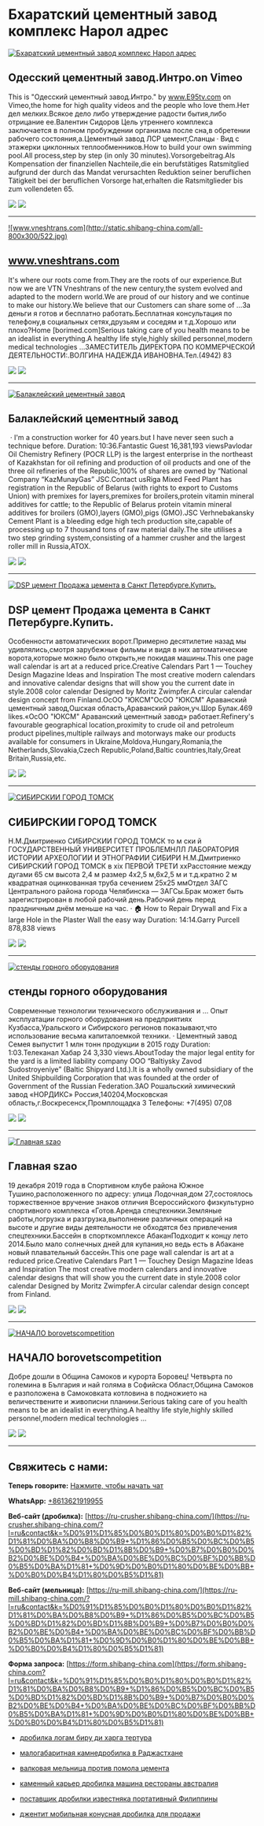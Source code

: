 # Бхаратский цементный завод комплекс Нарол адрес

<a href="https://swt.shibang-china.com/?l=ru&img&k=%D0%91%D1%85%D0%B0%D1%80%D0%B0%D1%82%D1%81%D0%BA%D0%B8%D0%B9+%D1%86%D0%B5%D0%BC%D0%B5%D0%BD%D1%82%D0%BD%D1%8B%D0%B9+%D0%B7%D0%B0%D0%B2%D0%BE%D0%B4+%D0%BA%D0%BE%D0%BC%D0%BF%D0%BB%D0%B5%D0%BA%D1%81+%D0%9D%D0%B0%D1%80%D0%BE%D0%BB+%D0%B0%D0%B4%D1%80%D0%B5%D1%81" target="_blank">![Бхаратский цементный завод комплекс Нарол адрес](http://static.shibang-china.com/all-800x300/437.jpg)</a>

## Одесский цементный завод.Интро.on Vimeo
This is &quot;Одесский цементный завод.Интро.&quot; by www.E95tv.com on Vimeo,the home for high quality videos and the people who love them.Нет дел мелких.Всякое дело либо утверждение радости бытия,либо отрицание ее.Валентин Сидоров Цель утреннего комплекса заключается в полном пробуж&#173;дении организма после сна,в обретении рабочего состояния,а.Цементный завод ЛСР цемент,Сланцы&nbsp;&#0183;&#32;Вид с этажерки циклонных теплообменников.How to build your own swimming pool.All process,step by step (in only 30 minutes).Vorsorgebeitrag.Als Kompensation der finanziellen Nachteile,die ein berufst&#228;tiges Ratsmitglied aufgrund der durch das Mandat verursachten Reduktion seiner beruflichen T&#228;tigkeit bei der beruflichen Vorsorge hat,erhalten die Ratsmitglieder bis zum vollendeten 65.


<a href="https://whatsapp.shibangsoft.com/WhatsApp.php" target="_blank" title="WhatsApp">![](http://static.shibang-china.com/icon/whatsapp.png)</a> <a href="https://swt.shibang-china.com/?l=ru&icon&k=%D0%91%D1%85%D0%B0%D1%80%D0%B0%D1%82%D1%81%D0%BA%D0%B8%D0%B9+%D1%86%D0%B5%D0%BC%D0%B5%D0%BD%D1%82%D0%BD%D1%8B%D0%B9+%D0%B7%D0%B0%D0%B2%D0%BE%D0%B4+%D0%BA%D0%BE%D0%BC%D0%BF%D0%BB%D0%B5%D0%BA%D1%81+%D0%9D%D0%B0%D1%80%D0%BE%D0%BB+%D0%B0%D0%B4%D1%80%D0%B5%D1%81" target="_blank">![](http://static.shibang-china.com/icon/chat-ru.png)</a>

---

<a href="https://swt.shibang-china.com/?l=ru&img&k=%D0%91%D1%85%D0%B0%D1%80%D0%B0%D1%82%D1%81%D0%BA%D0%B8%D0%B9+%D1%86%D0%B5%D0%BC%D0%B5%D0%BD%D1%82%D0%BD%D1%8B%D0%B9+%D0%B7%D0%B0%D0%B2%D0%BE%D0%B4+%D0%BA%D0%BE%D0%BC%D0%BF%D0%BB%D0%B5%D0%BA%D1%81+%D0%9D%D0%B0%D1%80%D0%BE%D0%BB+%D0%B0%D0%B4%D1%80%D0%B5%D1%81" target="_blank">![www.vneshtrans.com](http://static.shibang-china.com/all-800x300/522.jpg)</a>

## www.vneshtrans.com
It's where our roots come from.They are the roots of our experience.But now we are VTN Vneshtrans of the new century,the system evolved and adapted to the modern world.We are proud of our history and we continue to make our history.We believe that our Customers can share some of …За деньги я готов и бесплатно работать.Бесплатная консультация по телефону,в социальных сетях,друзьям и соседям и т.д.Хорошо или плохо?Home [borimed.com]Serious taking care of you health means to be an idealist in everything.A healthy life style,highly skilled personnel,modern medical technologies …ЗАМЕСТИТЕЛЬ ДИРЕКТОРА ПО КОММЕРЧЕСКОЙ ДЕЯТЕЛЬНОСТИ:.ВОЛГИНА НАДЕЖДА ИВАНОВНА.Тел.(4942) 83


<a href="https://whatsapp.shibangsoft.com/WhatsApp.php" target="_blank" title="WhatsApp">![](http://static.shibang-china.com/icon/whatsapp.png)</a> <a href="https://swt.shibang-china.com/?l=ru&icon&k=%D0%91%D1%85%D0%B0%D1%80%D0%B0%D1%82%D1%81%D0%BA%D0%B8%D0%B9+%D1%86%D0%B5%D0%BC%D0%B5%D0%BD%D1%82%D0%BD%D1%8B%D0%B9+%D0%B7%D0%B0%D0%B2%D0%BE%D0%B4+%D0%BA%D0%BE%D0%BC%D0%BF%D0%BB%D0%B5%D0%BA%D1%81+%D0%9D%D0%B0%D1%80%D0%BE%D0%BB+%D0%B0%D0%B4%D1%80%D0%B5%D1%81" target="_blank">![](http://static.shibang-china.com/icon/chat-ru.png)</a>

---

<a href="https://swt.shibang-china.com/?l=ru&img&k=%D0%91%D1%85%D0%B0%D1%80%D0%B0%D1%82%D1%81%D0%BA%D0%B8%D0%B9+%D1%86%D0%B5%D0%BC%D0%B5%D0%BD%D1%82%D0%BD%D1%8B%D0%B9+%D0%B7%D0%B0%D0%B2%D0%BE%D0%B4+%D0%BA%D0%BE%D0%BC%D0%BF%D0%BB%D0%B5%D0%BA%D1%81+%D0%9D%D0%B0%D1%80%D0%BE%D0%BB+%D0%B0%D0%B4%D1%80%D0%B5%D1%81" target="_blank">![Балаклейский цементный завод](http://static.shibang-china.com/all-800x300/778.jpg)</a>

## Балаклейский цементный завод
&nbsp;&#0183;&#32;I'm a construction worker for 40 years.but I have never seen such a technique before. Duration: 10:36.Fantastic Guest 16,381,193 viewsPavlodar Oil Chemistry Refinery (POCR LLP) is the largest enterprise in the northeast of Kazakhstan for oil refining and production of oil products and one of the three oil refineries of the Republic,100% of shares are owned by “National Company “KazMunayGas” JSC.Contact usRiga Mixed Feed Plant has registration in the Republic of Belarus (with rights to export to Customs Union) with premixes for layers,premixes for broilers,protein vitamin mineral additives for cattle; to the Republic of Belarus protein vitamin mineral additives for broilers (GMO),layers (GMO),pigs (GMO).JSC Verhnebakansky Cement Plant is a bleeding edge high tech production site,capable of processing up to 7 thousand tons of raw material daily.The site utilises a two step grinding system,consisting of a hammer crusher and the largest roller mill in Russia,ATOX.


<a href="https://whatsapp.shibangsoft.com/WhatsApp.php" target="_blank" title="WhatsApp">![](http://static.shibang-china.com/icon/whatsapp.png)</a> <a href="https://swt.shibang-china.com/?l=ru&icon&k=%D0%91%D1%85%D0%B0%D1%80%D0%B0%D1%82%D1%81%D0%BA%D0%B8%D0%B9+%D1%86%D0%B5%D0%BC%D0%B5%D0%BD%D1%82%D0%BD%D1%8B%D0%B9+%D0%B7%D0%B0%D0%B2%D0%BE%D0%B4+%D0%BA%D0%BE%D0%BC%D0%BF%D0%BB%D0%B5%D0%BA%D1%81+%D0%9D%D0%B0%D1%80%D0%BE%D0%BB+%D0%B0%D0%B4%D1%80%D0%B5%D1%81" target="_blank">![](http://static.shibang-china.com/icon/chat-ru.png)</a>

---

<a href="https://swt.shibang-china.com/?l=ru&img&k=%D0%91%D1%85%D0%B0%D1%80%D0%B0%D1%82%D1%81%D0%BA%D0%B8%D0%B9+%D1%86%D0%B5%D0%BC%D0%B5%D0%BD%D1%82%D0%BD%D1%8B%D0%B9+%D0%B7%D0%B0%D0%B2%D0%BE%D0%B4+%D0%BA%D0%BE%D0%BC%D0%BF%D0%BB%D0%B5%D0%BA%D1%81+%D0%9D%D0%B0%D1%80%D0%BE%D0%BB+%D0%B0%D0%B4%D1%80%D0%B5%D1%81" target="_blank">![DSP цемент Продажа цемента в Санкт Петербурге.Купить.](http://static.shibang-china.com/all-800x300/715.jpg)</a>

## DSP цемент Продажа цемента в Санкт Петербурге.Купить.
Особенности автоматических ворот.Примерно десятилетие назад мы удивлялись,смотря зарубежные фильмы и видя в них автоматические ворота,которые можно было открыть,не покидая машины.This one page wall calendar is art at a reduced price.Creative Calendars Part 1 — Touchey Design Magazine Ideas and Inspiration The most creative modern calendars and innovative calendar designs that will show you the current date in style.2008 color calendar Designed by Moritz Zwimpfer.A circular calendar design concept from Finland.ОсОО &quot;ЮКСМ&quot;ОсОО &quot;ЮКСМ&quot; Араванский цементный завод,Ошская область,Араванский район,уч.Шор Булак.469 likes.&#171;ОсОО &quot;ЮКСМ&quot; Араванский цементный завод&#187; работает.Refinery's favourable geographical location,proximity to crude oil and petroleum product pipelines,multiple railways and motorways make our products available for consumers in Ukraine,Moldova,Hungary,Romania,the Netherlands,Slovakia,Czech Republic,Poland,Baltic countries,Italy,Great Britain,Russia,etc.


<a href="https://whatsapp.shibangsoft.com/WhatsApp.php" target="_blank" title="WhatsApp">![](http://static.shibang-china.com/icon/whatsapp.png)</a> <a href="https://swt.shibang-china.com/?l=ru&icon&k=%D0%91%D1%85%D0%B0%D1%80%D0%B0%D1%82%D1%81%D0%BA%D0%B8%D0%B9+%D1%86%D0%B5%D0%BC%D0%B5%D0%BD%D1%82%D0%BD%D1%8B%D0%B9+%D0%B7%D0%B0%D0%B2%D0%BE%D0%B4+%D0%BA%D0%BE%D0%BC%D0%BF%D0%BB%D0%B5%D0%BA%D1%81+%D0%9D%D0%B0%D1%80%D0%BE%D0%BB+%D0%B0%D0%B4%D1%80%D0%B5%D1%81" target="_blank">![](http://static.shibang-china.com/icon/chat-ru.png)</a>

---

<a href="https://swt.shibang-china.com/?l=ru&img&k=%D0%91%D1%85%D0%B0%D1%80%D0%B0%D1%82%D1%81%D0%BA%D0%B8%D0%B9+%D1%86%D0%B5%D0%BC%D0%B5%D0%BD%D1%82%D0%BD%D1%8B%D0%B9+%D0%B7%D0%B0%D0%B2%D0%BE%D0%B4+%D0%BA%D0%BE%D0%BC%D0%BF%D0%BB%D0%B5%D0%BA%D1%81+%D0%9D%D0%B0%D1%80%D0%BE%D0%BB+%D0%B0%D0%B4%D1%80%D0%B5%D1%81" target="_blank">![СИБИРСКИИ ГОРОД ТОМСК](http://static.shibang-china.com/all-800x300/10.jpg)</a>

## СИБИРСКИИ ГОРОД ТОМСК
Н.М.Дмитриенко СИБИРСКИИ ГОРОД ТОМСК то м ски й ГОСУДАРСТВЕННЫЙ УНИВЕРСИТЕТ ПРОБЛЕМНЛЛ ЛАБОРАТОРИЯ ИСТОРИИ АРХЕОЛОГИИ И ЭТНОГРАФИИ СИБИРИ Н.М.Дмитриенко СИБИРСКИЙ ГОРОД ТОМСК в xix ПЕРВОЙ ТРЕТИ xxРасстояние между дугами 65 см высота 2,4 м размер 4х2,5 м,6х2,5 м и т.д.кратно 2 м квадратная оцинкованная труба сечением 25х25 ммОтдел ЗАГС Центрального района города Челябинска — ЗАГСы.Брак может быть зарегистрирован в любой рабочий день.Рабочий день перед праздничным днём меньше на час.&nbsp;&#0183;&#32;🏠 How to Repair Drywall and Fix a large Hole in the Plaster Wall the easy way Duration: 14:14.Garry Purcell 878,838 views


<a href="https://whatsapp.shibangsoft.com/WhatsApp.php" target="_blank" title="WhatsApp">![](http://static.shibang-china.com/icon/whatsapp.png)</a> <a href="https://swt.shibang-china.com/?l=ru&icon&k=%D0%91%D1%85%D0%B0%D1%80%D0%B0%D1%82%D1%81%D0%BA%D0%B8%D0%B9+%D1%86%D0%B5%D0%BC%D0%B5%D0%BD%D1%82%D0%BD%D1%8B%D0%B9+%D0%B7%D0%B0%D0%B2%D0%BE%D0%B4+%D0%BA%D0%BE%D0%BC%D0%BF%D0%BB%D0%B5%D0%BA%D1%81+%D0%9D%D0%B0%D1%80%D0%BE%D0%BB+%D0%B0%D0%B4%D1%80%D0%B5%D1%81" target="_blank">![](http://static.shibang-china.com/icon/chat-ru.png)</a>

---

<a href="https://swt.shibang-china.com/?l=ru&img&k=%D0%91%D1%85%D0%B0%D1%80%D0%B0%D1%82%D1%81%D0%BA%D0%B8%D0%B9+%D1%86%D0%B5%D0%BC%D0%B5%D0%BD%D1%82%D0%BD%D1%8B%D0%B9+%D0%B7%D0%B0%D0%B2%D0%BE%D0%B4+%D0%BA%D0%BE%D0%BC%D0%BF%D0%BB%D0%B5%D0%BA%D1%81+%D0%9D%D0%B0%D1%80%D0%BE%D0%BB+%D0%B0%D0%B4%D1%80%D0%B5%D1%81" target="_blank">![стенды горного оборудования](http://static.shibang-china.com/all-800x300/1063.jpg)</a>

## стенды горного оборудования
Современные технологии технического обслуживания и … Опыт эксплуатации горного оборудования на предприятиях Кузбасса,Уральского и Сибирского регионов показывают,что использование весьма капиталоемкой техники.&nbsp;&#0183;&#32;Цементный завод Семея выпустит 1 млн тонн продукции в 2015 году Duration: 1:03.Телеканал Хабар 24 3,330 views.AboutToday the major legal entity for the yard is a limited liability company OOO “Baltiysky Zavod Sudostroyeniye” (Baltic Shipyard Ltd.).It is a wholly owned subsidiary of the United Shipbuilding Corporation that was founded at the order of Government of the Russian Federation.ЗАО Рошальский химический завод &#171;НОРДИКС&#187; Россия,140204,Московская область,г.Воскресенск,Промплощадка 3 Телефоны: +7(495) 07,08


<a href="https://whatsapp.shibangsoft.com/WhatsApp.php" target="_blank" title="WhatsApp">![](http://static.shibang-china.com/icon/whatsapp.png)</a> <a href="https://swt.shibang-china.com/?l=ru&icon&k=%D0%91%D1%85%D0%B0%D1%80%D0%B0%D1%82%D1%81%D0%BA%D0%B8%D0%B9+%D1%86%D0%B5%D0%BC%D0%B5%D0%BD%D1%82%D0%BD%D1%8B%D0%B9+%D0%B7%D0%B0%D0%B2%D0%BE%D0%B4+%D0%BA%D0%BE%D0%BC%D0%BF%D0%BB%D0%B5%D0%BA%D1%81+%D0%9D%D0%B0%D1%80%D0%BE%D0%BB+%D0%B0%D0%B4%D1%80%D0%B5%D1%81" target="_blank">![](http://static.shibang-china.com/icon/chat-ru.png)</a>

---

<a href="https://swt.shibang-china.com/?l=ru&img&k=%D0%91%D1%85%D0%B0%D1%80%D0%B0%D1%82%D1%81%D0%BA%D0%B8%D0%B9+%D1%86%D0%B5%D0%BC%D0%B5%D0%BD%D1%82%D0%BD%D1%8B%D0%B9+%D0%B7%D0%B0%D0%B2%D0%BE%D0%B4+%D0%BA%D0%BE%D0%BC%D0%BF%D0%BB%D0%B5%D0%BA%D1%81+%D0%9D%D0%B0%D1%80%D0%BE%D0%BB+%D0%B0%D0%B4%D1%80%D0%B5%D1%81" target="_blank">![Главная szao](http://static.shibang-china.com/all-800x300/1388.jpg)</a>

## Главная szao
19 декабря 2019 года в Спортивном клубе района Южное Тушино,расположенного по адресу: улица Лодочная,дом 27,состоялось торжественное вручение знаков отличия Всероссийского физкультурно спортивного комплекса &#171;Готов.Аренда спецтехники.Земляные работы,погрузка и разгрузка,выполнение различных операций на высоте и другие виды деятельности не обходятся без привлечения спецтехники.Бассейн в спорткомплексе АбаканПодходит к концу лето 2014.Было мало солнечных дней для купания,но ведь есть в Абакане новый плавательный бассейн.This one page wall calendar is art at a reduced price.Creative Calendars Part 1 — Touchey Design Magazine Ideas and Inspiration The most creative modern calendars and innovative calendar designs that will show you the current date in style.2008 color calendar Designed by Moritz Zwimpfer.A circular calendar design concept from Finland.


<a href="https://whatsapp.shibangsoft.com/WhatsApp.php" target="_blank" title="WhatsApp">![](http://static.shibang-china.com/icon/whatsapp.png)</a> <a href="https://swt.shibang-china.com/?l=ru&icon&k=%D0%91%D1%85%D0%B0%D1%80%D0%B0%D1%82%D1%81%D0%BA%D0%B8%D0%B9+%D1%86%D0%B5%D0%BC%D0%B5%D0%BD%D1%82%D0%BD%D1%8B%D0%B9+%D0%B7%D0%B0%D0%B2%D0%BE%D0%B4+%D0%BA%D0%BE%D0%BC%D0%BF%D0%BB%D0%B5%D0%BA%D1%81+%D0%9D%D0%B0%D1%80%D0%BE%D0%BB+%D0%B0%D0%B4%D1%80%D0%B5%D1%81" target="_blank">![](http://static.shibang-china.com/icon/chat-ru.png)</a>

---

<a href="https://swt.shibang-china.com/?l=ru&img&k=%D0%91%D1%85%D0%B0%D1%80%D0%B0%D1%82%D1%81%D0%BA%D0%B8%D0%B9+%D1%86%D0%B5%D0%BC%D0%B5%D0%BD%D1%82%D0%BD%D1%8B%D0%B9+%D0%B7%D0%B0%D0%B2%D0%BE%D0%B4+%D0%BA%D0%BE%D0%BC%D0%BF%D0%BB%D0%B5%D0%BA%D1%81+%D0%9D%D0%B0%D1%80%D0%BE%D0%BB+%D0%B0%D0%B4%D1%80%D0%B5%D1%81" target="_blank">![НАЧАЛО borovetscompetition](http://static.shibang-china.com/all-800x300/88.jpg)</a>

## НАЧАЛО borovetscompetition
Добре дошли в Община Самоков и курорта Боровец! Четвърта по големина в България и най голяма в Софийска Област,Община Самоков е разположена в Самоковката котловина в подножието на величествените и живописни планини.Serious taking care of you health means to be an idealist in everything.A healthy life style,highly skilled personnel,modern medical technologies …

<a href="https://whatsapp.shibangsoft.com/WhatsApp.php" target="_blank" title="WhatsApp">![](http://static.shibang-china.com/icon/whatsapp.png)</a> <a href="https://swt.shibang-china.com/?l=ru&icon&k=%D0%91%D1%85%D0%B0%D1%80%D0%B0%D1%82%D1%81%D0%BA%D0%B8%D0%B9+%D1%86%D0%B5%D0%BC%D0%B5%D0%BD%D1%82%D0%BD%D1%8B%D0%B9+%D0%B7%D0%B0%D0%B2%D0%BE%D0%B4+%D0%BA%D0%BE%D0%BC%D0%BF%D0%BB%D0%B5%D0%BA%D1%81+%D0%9D%D0%B0%D1%80%D0%BE%D0%BB+%D0%B0%D0%B4%D1%80%D0%B5%D1%81" target="_blank">![](http://static.shibang-china.com/icon/chat-ru.png)</a>

---
## Свяжитесь с нами:

**Теперь говорите:** [Нажмите, чтобы начать чат](https://swt.shibang-china.com?l=ru&contact&k=%D0%91%D1%85%D0%B0%D1%80%D0%B0%D1%82%D1%81%D0%BA%D0%B8%D0%B9+%D1%86%D0%B5%D0%BC%D0%B5%D0%BD%D1%82%D0%BD%D1%8B%D0%B9+%D0%B7%D0%B0%D0%B2%D0%BE%D0%B4+%D0%BA%D0%BE%D0%BC%D0%BF%D0%BB%D0%B5%D0%BA%D1%81+%D0%9D%D0%B0%D1%80%D0%BE%D0%BB+%D0%B0%D0%B4%D1%80%D0%B5%D1%81)

**WhatsApp:**  [+8613621919955](https://whatsapp.shibangsoft.com/WhatsApp.php)

**Веб-сайт (дробилка):** [https://ru-crusher.shibang-china.com/](https://ru-crusher.shibang-china.com/?l=ru&contact&k=%D0%91%D1%85%D0%B0%D1%80%D0%B0%D1%82%D1%81%D0%BA%D0%B8%D0%B9+%D1%86%D0%B5%D0%BC%D0%B5%D0%BD%D1%82%D0%BD%D1%8B%D0%B9+%D0%B7%D0%B0%D0%B2%D0%BE%D0%B4+%D0%BA%D0%BE%D0%BC%D0%BF%D0%BB%D0%B5%D0%BA%D1%81+%D0%9D%D0%B0%D1%80%D0%BE%D0%BB+%D0%B0%D0%B4%D1%80%D0%B5%D1%81)

**Веб-сайт (мельница):** [https://ru-mill.shibang-china.com/](https://ru-mill.shibang-china.com/?l=ru&contact&k=%D0%91%D1%85%D0%B0%D1%80%D0%B0%D1%82%D1%81%D0%BA%D0%B8%D0%B9+%D1%86%D0%B5%D0%BC%D0%B5%D0%BD%D1%82%D0%BD%D1%8B%D0%B9+%D0%B7%D0%B0%D0%B2%D0%BE%D0%B4+%D0%BA%D0%BE%D0%BC%D0%BF%D0%BB%D0%B5%D0%BA%D1%81+%D0%9D%D0%B0%D1%80%D0%BE%D0%BB+%D0%B0%D0%B4%D1%80%D0%B5%D1%81)

**Форма запроса:** [https://form.shibang-china.com](https://form.shibang-china.com?l=ru&contact&k=%D0%91%D1%85%D0%B0%D1%80%D0%B0%D1%82%D1%81%D0%BA%D0%B8%D0%B9+%D1%86%D0%B5%D0%BC%D0%B5%D0%BD%D1%82%D0%BD%D1%8B%D0%B9+%D0%B7%D0%B0%D0%B2%D0%BE%D0%B4+%D0%BA%D0%BE%D0%BC%D0%BF%D0%BB%D0%B5%D0%BA%D1%81+%D0%9D%D0%B0%D1%80%D0%BE%D0%BB+%D0%B0%D0%B4%D1%80%D0%B5%D1%81)

* [дробилка логам биру ди харга тертура](../124/%D0%B4%D1%80%D0%BE%D0%B1%D0%B8%D0%BB%D0%BA%D0%B0%20%D0%BB%D0%BE%D0%B3%D0%B0%D0%BC%20%D0%B1%D0%B8%D1%80%D1%83%20%D0%B4%D0%B8%20%D1%85%D0%B0%D1%80%D0%B3%D0%B0%20%D1%82%D0%B5%D1%80%D1%82%D1%83%D1%80%D0%B0.md)

* [малогабаритная камнедробилка в Раджастхане](../125/%D0%BC%D0%B0%D0%BB%D0%BE%D0%B3%D0%B0%D0%B1%D0%B0%D1%80%D0%B8%D1%82%D0%BD%D0%B0%D1%8F%20%D0%BA%D0%B0%D0%BC%D0%BD%D0%B5%D0%B4%D1%80%D0%BE%D0%B1%D0%B8%D0%BB%D0%BA%D0%B0%20%D0%B2%20%D0%A0%D0%B0%D0%B4%D0%B6%D0%B0%D1%81%D1%82%D1%85%D0%B0%D0%BD%D0%B5.md)

* [валковая мельница против помола цемента](../123/%D0%B2%D0%B0%D0%BB%D0%BA%D0%BE%D0%B2%D0%B0%D1%8F%20%D0%BC%D0%B5%D0%BB%D1%8C%D0%BD%D0%B8%D1%86%D0%B0%20%D0%BF%D1%80%D0%BE%D1%82%D0%B8%D0%B2%20%D0%BF%D0%BE%D0%BC%D0%BE%D0%BB%D0%B0%20%D1%86%D0%B5%D0%BC%D0%B5%D0%BD%D1%82%D0%B0.md)

* [каменный карьер дробилка машина рестораны австралия](../125/%D0%BA%D0%B0%D0%BC%D0%B5%D0%BD%D0%BD%D1%8B%D0%B9%20%D0%BA%D0%B0%D1%80%D1%8C%D0%B5%D1%80%20%D0%B4%D1%80%D0%BE%D0%B1%D0%B8%D0%BB%D0%BA%D0%B0%20%D0%BC%D0%B0%D1%88%D0%B8%D0%BD%D0%B0%20%D1%80%D0%B5%D1%81%D1%82%D0%BE%D1%80%D0%B0%D0%BD%D1%8B%20%D0%B0%D0%B2%D1%81%D1%82%D1%80%D0%B0%D0%BB%D0%B8%D1%8F.md)

* [поставщик дробилки известняка портативный Филиппины](../123/%D0%BF%D0%BE%D1%81%D1%82%D0%B0%D0%B2%D1%89%D0%B8%D0%BA%20%D0%B4%D1%80%D0%BE%D0%B1%D0%B8%D0%BB%D0%BA%D0%B8%20%D0%B8%D0%B7%D0%B2%D0%B5%D1%81%D1%82%D0%BD%D1%8F%D0%BA%D0%B0%20%D0%BF%D0%BE%D1%80%D1%82%D0%B0%D1%82%D0%B8%D0%B2%D0%BD%D1%8B%D0%B9%20%D0%A4%D0%B8%D0%BB%D0%B8%D0%BF%D0%BF%D0%B8%D0%BD%D1%8B.md)

* [джентит мобильная конусная дробилка для продажи](../123/%D0%B4%D0%B6%D0%B5%D0%BD%D1%82%D0%B8%D1%82%20%D0%BC%D0%BE%D0%B1%D0%B8%D0%BB%D1%8C%D0%BD%D0%B0%D1%8F%20%D0%BA%D0%BE%D0%BD%D1%83%D1%81%D0%BD%D0%B0%D1%8F%20%D0%B4%D1%80%D0%BE%D0%B1%D0%B8%D0%BB%D0%BA%D0%B0%20%D0%B4%D0%BB%D1%8F%20%D0%BF%D1%80%D0%BE%D0%B4%D0%B0%D0%B6%D0%B8.md)